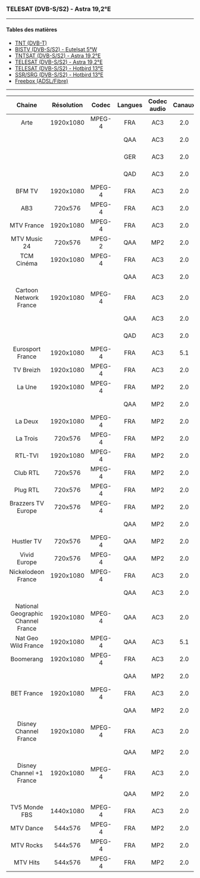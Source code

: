 ### TELESAT (DVB-S/S2) - Astra 19,2°E

----------

#### Tables des matières

  * [TNT (DVB-T)](tnt.md)
  * [BISTV (DVB-S/S2) - Eutelsat 5°W](bistvEutelsat.md)
  * [TNTSAT (DVB-S/S2) - Astra 19,2°E](tntsatAstra.md)
  * [TELESAT (DVB-S/S2) - Astra 19,2°E](telesatAstra.md)
  * [TELESAT (DVB-S/S2) - Hotbird 13°E](telesatHotbird.md)
  * [SSR/SRG (DVB-S/S2) - Hotbird 13°E](ssrsrgHotbird.md)
  * [Freebox (ADSL/Fibre)](freebox.md)

----------

| Chaine | Résolution | Codec | Langues | Codec audio | Canaux | Débits |
| :-------------: | :-------------: | :-------------: | :-------------: | :-------------: | :-------------: | :-------------: |
Arte | 1920x1080 | MPEG-4 | FRA | AC3 | 2.0 | 256 Kbps
|||| QAA | AC3 | 2.0 | 256 Kbps
|||| GER | AC3 | 2.0 | 192 Kbps
|||| QAD | AC3 | 2.0 | 192 Kbps
BFM TV | 1920x1080 | MPEG-4 | FRA | AC3 | 2.0 | 192 Kbps
AB3 | 720x576 | MPEG-4 | FRA | AC3 | 2.0 | 192 Kbps
MTV France | 1920x1080 | MPEG-4 | FRA | AC3 | 2.0 | 192 kbps
MTV Music 24 | 720x576 | MPEG-2 | QAA | MP2 | 2.0 | 256 kbps
TCM Cinéma | 1920x1080 | MPEG-4 | FRA | AC3 | 2.0 | 192 kbps
|||| QAA | AC3 | 2.0 | 192 Kbps
Cartoon Network France | 1920x1080 | MPEG-4 | FRA | AC3 | 2.0 | 192 Kbps
|||| QAA | AC3 | 2.0 | 192 Kbps
|||| QAD | AC3 | 2.0 | 192 Kbps
Eurosport France | 1920x1080 | MPEG-4 | FRA | AC3 | 5.1 | 384 Kbps
TV Breizh | 1920x1080 | MPEG-4 | FRA | AC3 | 2.0 | 192 Kbps
La Une | 1920x1080 | MPEG-4 | FRA | MP2 | 2.0 | 192 kbps
|||| QAA | MP2 | 2.0 | 112 Kbps
La Deux | 1920x1080 | MPEG-4 | FRA | MP2 | 2.0 | 192 kbps
La Trois | 720x576 | MPEG-4 | FRA | MP2 | 2.0 | 192 kbps
RTL-TVI | 1920x1080 | MPEG-4 | FRA | MP2 | 2.0 | 192 kbps
Club RTL | 720x576 | MPEG-4 | FRA | MP2 | 2.0 | 192 kbps
Plug RTL | 720x576 | MPEG-4 | FRA | MP2 | 2.0 | 192 kbps
Brazzers TV Europe | 720x576 | MPEG-4 | FRA | MP2 | 2.0 | 192 kbps
|||| QAA | MP2 | 2.0 | 112 Kbps
Hustler TV | 720x576 | MPEG-4 | QAA | MP2 | 2.0 | 192 kbps
Vivid Europe | 720x576 | MPEG-4 | QAA | MP2 | 2.0 | 192 kbps
Nickelodeon France | 1920x1080 | MPEG-4 | FRA | AC3 | 2.0 | 192 kbps
|||| QAA | AC3 | 2.0 | 192 Kbps
National Geographic Channel France | 1920x1080 | MPEG-4 | QAA | AC3 | 2.0 | 192 kbps
Nat Geo Wild France | 1920x1080 | MPEG-4 | QAA | AC3 | 5.1 | 192 kbps
Boomerang | 1920x1080 | MPEG-4 | FRA | AC3 | 2.0 | 192 kbps
|||| QAA | MP2 | 2.0 | 192 Kbps
BET France | 1920x1080 | MPEG-4 | FRA | AC3 | 2.0 | 192 kbps
|||| QAA | MP2 | 2.0 | 192 Kbps
Disney Channel France | 1920x1080 | MPEG-4 | FRA | AC3 | 2.0 | 192 kbps
|||| QAA | MP2 | 2.0 | 192 Kbps
Disney Channel +1 France | 1920x1080 | MPEG-4 | FRA | AC3 | 2.0 | 192 kbps
|||| QAA | MP2 | 2.0 | 192 Kbps
TV5 Monde FBS | 1440x1080 | MPEG-4 | FRA | AC3 | 2.0 | 192 kbps
MTV Dance | 544x576 | MPEG-4 | FRA | MP2 | 2.0 | 192 kbps
MTV Rocks | 544x576 | MPEG-4 | FRA | MP2 | 2.0 | 192 kbps
MTV Hits | 544x576 | MPEG-4 | FRA | MP2 | 2.0 | 192 kbps
